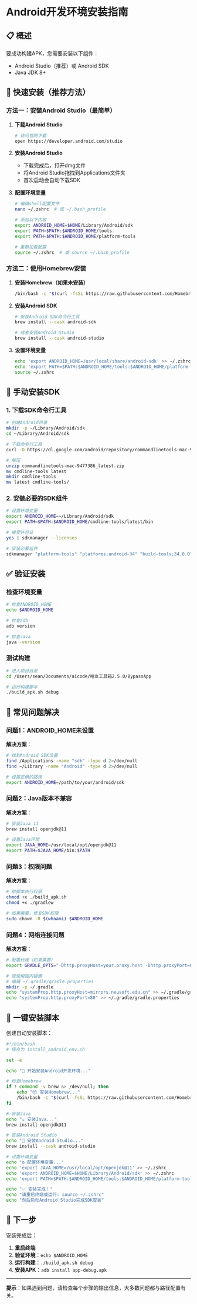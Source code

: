 # Android开发环境安装指南

## 📋 概述

要成功构建APK，您需要安装以下组件：
- Android Studio（推荐）或 Android SDK
- Java JDK 8+

## 🚀 快速安装（推荐方法）

### 方法一：安装Android Studio（最简单）

1. **下载Android Studio**
   ```bash
   # 访问官网下载
   open https://developer.android.com/studio
   ```

2. **安装Android Studio**
   - 下载完成后，打开dmg文件
   - 将Android Studio拖拽到Applications文件夹
   - 首次启动会自动下载SDK

3. **配置环境变量**
   ```bash
   # 编辑shell配置文件
   nano ~/.zshrc  # 或 ~/.bash_profile
   
   # 添加以下内容
   export ANDROID_HOME=$HOME/Library/Android/sdk
   export PATH=$PATH:$ANDROID_HOME/tools
   export PATH=$PATH:$ANDROID_HOME/platform-tools
   
   # 重新加载配置
   source ~/.zshrc  # 或 source ~/.bash_profile
   ```

### 方法二：使用Homebrew安装

1. **安装Homebrew（如果未安装）**
   ```bash
   /bin/bash -c "$(curl -fsSL https://raw.githubusercontent.com/Homebrew/install/HEAD/install.sh)"
   ```

2. **安装Android SDK**
   ```bash
   # 安装Android SDK命令行工具
   brew install --cask android-sdk
   
   # 或者安装Android Studio
   brew install --cask android-studio
   ```

3. **设置环境变量**
   ```bash
   echo 'export ANDROID_HOME=/usr/local/share/android-sdk' >> ~/.zshrc
   echo 'export PATH=$PATH:$ANDROID_HOME/tools:$ANDROID_HOME/platform-tools' >> ~/.zshrc
   source ~/.zshrc
   ```

## 🔧 手动安装SDK

### 1. 下载SDK命令行工具

```bash
# 创建Android目录
mkdir -p ~/Library/Android/sdk
cd ~/Library/Android/sdk

# 下载命令行工具
curl -O https://dl.google.com/android/repository/commandlinetools-mac-9477386_latest.zip

# 解压
unzip commandlinetools-mac-9477386_latest.zip
mv cmdline-tools latest
mkdir cmdline-tools
mv latest cmdline-tools/
```

### 2. 安装必要的SDK组件

```bash
# 设置环境变量
export ANDROID_HOME=~/Library/Android/sdk
export PATH=$PATH:$ANDROID_HOME/cmdline-tools/latest/bin

# 接受许可证
yes | sdkmanager --licenses

# 安装必要组件
sdkmanager "platform-tools" "platforms;android-34" "build-tools;34.0.0"
```

## ✅ 验证安装

### 检查环境变量

```bash
# 检查ANDROID_HOME
echo $ANDROID_HOME

# 检查adb
adb version

# 检查Java
java -version
```

### 测试构建

```bash
# 进入项目目录
cd /Users/sean/Documents/aicode/哈友工具箱2.5.0/BypassApp

# 运行构建脚本
./build_apk.sh debug
```

## 🐛 常见问题解决

### 问题1：ANDROID_HOME未设置

**解决方案**：
```bash
# 找到Android SDK位置
find /Applications -name "sdk" -type d 2>/dev/null
find ~/Library -name "Android" -type d 2>/dev/null

# 设置正确的路径
export ANDROID_HOME=/path/to/your/android/sdk
```

### 问题2：Java版本不兼容

**解决方案**：
```bash
# 安装Java 11
brew install openjdk@11

# 设置Java环境
export JAVA_HOME=/usr/local/opt/openjdk@11
export PATH=$JAVA_HOME/bin:$PATH
```

### 问题3：权限问题

**解决方案**：
```bash
# 给脚本执行权限
chmod +x ./build_apk.sh
chmod +x ./gradlew

# 如果需要，修复SDK权限
sudo chown -R $(whoami) $ANDROID_HOME
```

### 问题4：网络连接问题

**解决方案**：
```bash
# 配置代理（如果需要）
export GRADLE_OPTS="-Dhttp.proxyHost=your.proxy.host -Dhttp.proxyPort=8080"

# 或使用国内镜像
# 编辑 ~/.gradle/gradle.properties
mkdir -p ~/.gradle
echo "systemProp.http.proxyHost=mirrors.neusoft.edu.cn" >> ~/.gradle/gradle.properties
echo "systemProp.http.proxyPort=80" >> ~/.gradle/gradle.properties
```

## 📱 一键安装脚本

创建自动安装脚本：

```bash
#!/bin/bash
# 保存为 install_android_env.sh

set -e

echo "🚀 开始安装Android开发环境..."

# 检查Homebrew
if ! command -v brew &> /dev/null; then
    echo "📦 安装Homebrew..."
    /bin/bash -c "$(curl -fsSL https://raw.githubusercontent.com/Homebrew/install/HEAD/install.sh)"
fi

# 安装Java
echo "☕ 安装Java..."
brew install openjdk@11

# 安装Android Studio
echo "📱 安装Android Studio..."
brew install --cask android-studio

# 设置环境变量
echo "⚙️ 配置环境变量..."
echo 'export JAVA_HOME=/usr/local/opt/openjdk@11' >> ~/.zshrc
echo 'export ANDROID_HOME=$HOME/Library/Android/sdk' >> ~/.zshrc
echo 'export PATH=$PATH:$ANDROID_HOME/tools:$ANDROID_HOME/platform-tools' >> ~/.zshrc

echo "✅ 安装完成！"
echo "请重启终端或运行: source ~/.zshrc"
echo "然后启动Android Studio完成SDK安装"
```

## 🎯 下一步

安装完成后：

1. **重启终端**
2. **验证环境**：`echo $ANDROID_HOME`
3. **运行构建**：`./build_apk.sh debug`
4. **安装APK**：`adb install app-debug.apk`

---

**提示**：如果遇到问题，请检查每个步骤的输出信息，大多数问题都与路径配置有关。